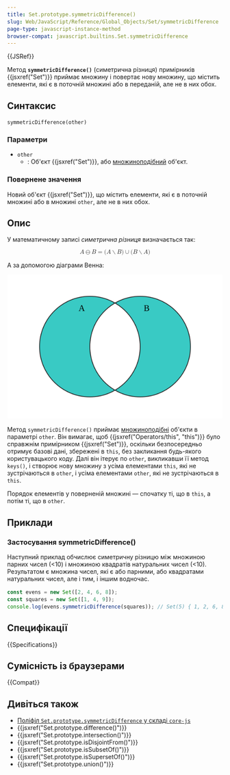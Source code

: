 ```yaml
---
title: Set.prototype.symmetricDifference()
slug: Web/JavaScript/Reference/Global_Objects/Set/symmetricDifference
page-type: javascript-instance-method
browser-compat: javascript.builtins.Set.symmetricDifference
---
```


{{JSRef}}

Метод **`symmetricDifference()`** (симетрична різниця) примірників {{jsxref("Set")}} приймає множину і повертає нову множину, що містить елементи, які є в поточній множині або в переданій, але не в них обох.

## Синтаксис

```js-nolint
symmetricDifference(other)
```

### Параметри

- `other`
  - : Об'єкт {{jsxref("Set")}}, або [множиноподібний](/uk/docs/Web/JavaScript/Reference/Global_Objects/Set#mnozhynopodibni-obiekty) об'єкт.

### Повернене значення

Новий об'єкт {{jsxref("Set")}}, що містить елементи, які є в поточній множині або в множині `other`, але не в них обох.

## Опис

У математичному записі _симетрична різниця_ визначається так:

<math display="block"><semantics><mrow><mi>A</mi><mo>⊖</mo><mi>B</mi><mo>=</mo><mo stretchy="false">(</mo><mi>A</mi><mo>∖</mo><mi>B</mi><mo stretchy="false">)</mo><mo>∪</mo><mo stretchy="false">(</mo><mi>B</mi><mo>∖</mo><mi>A</mi><mo stretchy="false">)</mo></mrow><annotation encoding="TeX">A\ominus B = (A\setminus B)\cup(B\setminus A)</annotation></semantics></math>

А за допомогою діаграми Венна:

![Діаграма Венна з двома колами, що перетинаються. Симетрична різниця A і B — це область, що міститься в будь-якому з кіл, але не в обох.](diagram.svg)

Метод `symmetricDifference()` приймає [множиноподібні](/uk/docs/Web/JavaScript/Reference/Global_Objects/Set#mnozhynopodibni-obiekty) об'єкти в параметрі `other`. Він вимагає, щоб {{jsxref("Operators/this", "this")}} було справжнім примірником {{jsxref("Set")}}, оскільки безпосередньо отримує базові дані, збережені в `this`, без закликання будь-якого користувацького коду. Далі він ітерує по `other`, викликавши її метод `keys()`, і створює нову множину з усіма елементами `this`, які не зустрічаються в `other`, і усіма елементами `other`, які не зустрічаються в `this`.

Порядок елементів у поверненій множині — спочатку ті, що в `this`, а потім ті, що в `other`.

## Приклади

### Застосування symmetricDifference()

Наступний приклад обчислює симетричну різницю між множиною парних чисел (<10) і множиною квадратів натуральних чисел (<10). Результатом є множина чисел, які є або парними, або квадратами натуральних чисел, але і тим, і іншим водночас.

```js
const evens = new Set([2, 4, 6, 8]);
const squares = new Set([1, 4, 9]);
console.log(evens.symmetricDifference(squares)); // Set(5) { 1, 2, 6, 8, 9 }
```

## Специфікації

{{Specifications}}

## Сумісність із браузерами

{{Compat}}

## Дивіться також

- [Поліфіл `Set.prototype.symmetricDifference` у складі `core-js`](https://github.com/zloirock/core-js#new-set-methods)
- {{jsxref("Set.prototype.difference()")}}
- {{jsxref("Set.prototype.intersection()")}}
- {{jsxref("Set.prototype.isDisjointFrom()")}}
- {{jsxref("Set.prototype.isSubsetOf()")}}
- {{jsxref("Set.prototype.isSupersetOf()")}}
- {{jsxref("Set.prototype.union()")}}
